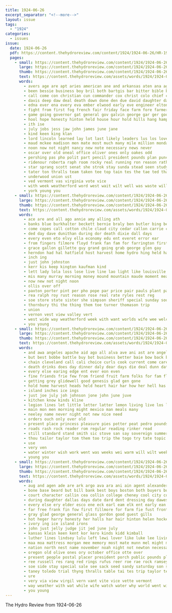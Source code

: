 ```yaml
---
title: 1924-06-26
excerpt_separator: "<!--more-->"
layout: issue
tags:
  - "1924"
categories:
  - issues
issue:
  date: 1924-06-26
  pdf: https://content.thehydroreview.com/content/1924/1924-06-26/HR-1924-06-26.pdf
  pages:
    - small: https://content.thehydroreview.com/content/1924/1924-06-26/small/HR-1924-06-26-01.jpg
      large: https://content.thehydroreview.com/content/1924/1924-06-26/large/HR-1924-06-26-01.jpg
      thumb: https://content.thehydroreview.com/content/1924/1924-06-26/thumbnails/HR-1924-06-26-01.jpg
      text: https://content.thehydroreview.com/assets/words/1924/1924-06-26/HR-1924-06-26-01.txt
      words:
        - avers age are apt aries american ane and arkansas aten ana ago army ast able
        - been bessie business boy bril both bartgis bar bitter bible brought bow back bidding bill books born bring brick body ber best but bob book bet break brings
        - call come con christian cun commander cox christ colo chief calvin class conde congress cor character church chair city cha comfort coolidge council cal cleveland camps county
        - davis deep daw deal death down done den due david daughter dail double dawes during delaware drill deed day
        - edna ever ena every eva ember elwood early eve engineer elton
        - fight from first fog french fair friday face farm fore farmer flag ford flaws field far favor frid friends for floor
        - game going governor gat general gov galvin george gar ger good
        - hool hope honesty hinton held house hour hold hills hang hampton had her has hydro hest harvest high herndon him home
        - ith ise
        - july jobs jess jaw john james june jane
        - kind keen king klan
        - lord lincoln learned lay lot last likely leaders lus los love little lent lon list long left life lulu
        - maud mckee madison men mate most much many mile million monday mayor mount mon mary morgan maria menton morning march man money miles matter modest made master more
        - noon now not night nancy new note necessary news never
        - oscar over old oneal office oliver ones only oakes odd
        - pershing pas pho polit part pencil president pounds plan punch pate page plain point pastor port present people
        - ridenour roberta raph room rocky real running ron reason rather ree rest robinson reading
        - star sprang scott senat she strok stay sunda stead seen study strength seem second sorrow see south suda school saving stem smith seek stock story senator servin state sun side sae stands spring
        - tater ton thralls team taken tee top tain tes the tae ted than tank tol tok them
        - underwood union ust
        - ved vermont vas virginia vote vice
        - with week weatherford word west wait wilt well was waste william wax wan wayne work way wake while washington wheat white wee ways won will wild water
        - york young you
    - small: https://content.thehydroreview.com/content/1924/1924-06-26/small/HR-1924-06-26-02.jpg
      large: https://content.thehydroreview.com/content/1924/1924-06-26/large/HR-1924-06-26-02.jpg
      thumb: https://content.thehydroreview.com/content/1924/1924-06-26/thumbnails/HR-1924-06-26-02.jpg
      text: https://content.thehydroreview.com/assets/words/1924/1924-06-26/HR-1924-06-26-02.txt
      words:
        - ace are and all ago annie amy alling ath
        - banks blue burkhalter beckett bernie braly ben butler bing bert big bar bandy bank bunch boys bros bergen been binger bien
        - come copes call cotton chile claud city cedar callon carrie cashier cake court county coo christian clerk
        - ded day dave dunithan during dor death dixie dall days
        - every even eto elvy ella economy edu ent everet error ear
        - from fingers filmore floyd frank fan fam for farrington first farra fruit field friends ford fry felton
        - grace gallon gillette guy grand going grab george glen gay
        - herndon had hal hatfield host harvest home hydro hing held harry haskell hasting hall has half high her handle
        - inch ing
        - just john johnston
        - kerr kis keep kington kaufman kind
        - lett lady lola loss lose live line lao light like louisville lasley lot little last leaf let lake
        - mis many murray morning money mound mountain maude moment means monday missouri most may mest
        - now new not night noon
        - ollis over off
        - paxton porter pint per pho pope par price pair pauls plant pat pee pieper peden
        - rea ralph roy rust reason rose real rate ryles rest reg
        - soe store state sister she simpson sheriff special sunday south stella sisson scott size sylvester shoe sale sun
        - thornbury thi the thing them toe turner thomason trip
        - union
        - vernon vest view valley vert
        - west wide way weatherford week with want worlds wife wee welch was wes wilbur williams wait
        - you young
    - small: https://content.thehydroreview.com/content/1924/1924-06-26/small/HR-1924-06-26-03.jpg
      large: https://content.thehydroreview.com/content/1924/1924-06-26/large/HR-1924-06-26-03.jpg
      thumb: https://content.thehydroreview.com/content/1924/1924-06-26/thumbnails/HR-1924-06-26-03.jpg
      text: https://content.thehydroreview.com/assets/words/1924/1924-06-26/HR-1924-06-26-03.txt
      words:
        - and awa angeles apache aid ago all alva ave ani ast are angel
        - but best bobbe battle buy bot business better baie bow back bunch body bring book
        - chain cleveland call cali choice curls cook current come carey card chick can chor cant cream care commander condi course city cause college child company cold
        - death drinks does day dinner daly dear days die deal dunn date
        - every else earing edge ent ever eon even
        - fine friends frie few from friend fruit farm folks for fam flower first
        - getting grey glidewell good genesis glad gen gone
        - hold home harvest heads held heart hair har how her hell has harry halls health hao holter harbor hardware him husband high hydro hey hot hax house hafer
        - island inches ice ings
        - just joe july joh johnson jone john june juve
        - kitchen know kinds kline
        - legion lines let little letter latter lemon living live los land long last link ley les laa
        - main mon men morning might mexico man meals many
        - neeley name never night not new nice need
        - orders ouch only over old
        - present place princess pleasure pies potter peat pedro pounds pie pall people paper president pape post
        - roads rash rock reader rom regular reading rinker read
        - still standard stand smith sic stove san say sovereign summer shall surprise sunshine sup state soule see sick special stack shore saturday snow simpson shave service short sunday
        - thou tailor taylor tom them too trip the togo try tate topic town take tell then thorp tooth tol thing
        - use
        - very ven
        - water winter wish work went was weeks wei warm will wilt week want wand weather while with
        - young you
    - small: https://content.thehydroreview.com/content/1924/1924-06-26/small/HR-1924-06-26-04.jpg
      large: https://content.thehydroreview.com/content/1924/1924-06-26/large/HR-1924-06-26-04.jpg
      thumb: https://content.thehydroreview.com/content/1924/1924-06-26/thumbnails/HR-1924-06-26-04.jpg
      text: https://content.thehydroreview.com/assets/words/1924/1924-06-26/HR-1924-06-26-04.txt
      words:
        - aug and agen ade are ark argo ava ara ani ain agent alexander american alpha anna ady apt alva ann ast all ach arthur
        - bone base beard but bill bank best boys boston both buyers buy blough bros bee busi born business brought bring bennett been
        - court character callin cea collin college cheney cool city county car case calm colony charles cheap caine curnutt clara cream chronic clock calvin clay capes cause cee colo clinton cane coo cull crissman canta colorado can coolidge columbus coy clarence
        - during daughter dallas days date dard dent dressing day dawes denver dinner deman dae death davidson desire dune
        - every else ery elder esco ene eck earl eam elk ent early ean ever
        - far free frank fin fow first fillmore for farm fie fust front frances fee from fore fill flyer furnish fine feder fruit feast fein found filling filmore
        - gray glad george general glass gordon good guest gills
        - hot heger harry honesty her halls har hair hinton helen hocker hae home hug house hatfield hans hampton had hydro human hedge high howard husband has holter
        - ivory ing ice island irons
        - john just jelly judge jit jed june july
        - kansas klein keen kent kor kero kinds kidd kimball
        - luther lines lindsey lulu left lewi lover like luke lee living let leroy lane leese land life low little lay lookeba large last lemon
        - maa moa mattress morgan mee memory most mate munn mel might money much many mention main may men merle mond miss more menta mary mourning miller mand made meals milk misa mere melton
        - nation north nest name november noah night not newton necessary new ness noe near
        - oregon old olive ones ory october office otte over
        - present people postal placer president porch public pounds plan pete portland page pees price part parks points princess per piano past peden place
        - ree russell res rang red rings rufus reer roe rae rock ramsey ray roy room route rado rowan range
        - soe side stay special sale see sack seed sandy saturday son salce state sunday sales set sip suit simmons shane star summe sat station still scott sell saige sayre street strong springs stunz sorn store sons she sill states sie shade seater
        - taney toledo trial thyng thralls table tai tes trip taylor tea tinder tick them takes ton tory thurs ting tat toc the
        - ure
        - very via view virgil vern vant vite vice vette vermont
        - way weather with wat while wife watch water why world went wil was weeks writer white wate waite williams wide west week worl will wright wagon wilson
        - you young
---
```


The Hydro Review from 1924-06-26

<!--more-->

